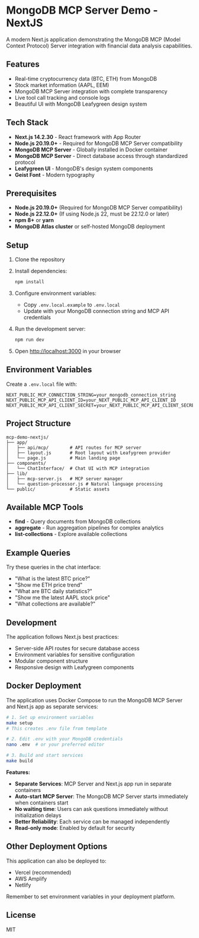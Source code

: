 # MongoDB MCP Server Demo - NextJS

A modern Next.js application demonstrating the MongoDB MCP (Model Context Protocol) Server integration with financial data analysis capabilities.

## Features

- Real-time cryptocurrency data (BTC, ETH) from MongoDB
- Stock market information (AAPL, EEM)
- MongoDB MCP Server integration with complete transparency
- Live tool call tracking and console logs
- Beautiful UI with MongoDB Leafygreen design system

## Tech Stack

- **Next.js 14.2.30** - React framework with App Router
- **Node.js 20.19.0+** - Required for MongoDB MCP Server compatibility
- **MongoDB MCP Server** - Globally installed in Docker container
- **MongoDB MCP Server** - Direct database access through standardized protocol
- **Leafygreen UI** - MongoDB's design system components
- **Geist Font** - Modern typography

## Prerequisites

- **Node.js 20.19.0+** (Required for MongoDB MCP Server compatibility)
- **Node.js 22.12.0+** (If using Node.js 22, must be 22.12.0 or later)
- **npm 8+** or **yarn**
- **MongoDB Atlas cluster** or self-hosted MongoDB deployment

## Setup

1. Clone the repository
2. Install dependencies:
   ```bash
   npm install
   ```

3. Configure environment variables:
   - Copy `.env.local.example` to `.env.local`
   - Update with your MongoDB connection string and MCP API credentials

4. Run the development server:
   ```bash
   npm run dev
   ```

5. Open [http://localhost:3000](http://localhost:3000) in your browser

## Environment Variables

Create a `.env.local` file with:

```env
NEXT_PUBLIC_MCP_CONNECTION_STRING=your_mongodb_connection_string
NEXT_PUBLIC_MCP_API_CLIENT_ID=your_NEXT_PUBLIC_MCP_API_CLIENT_ID
NEXT_PUBLIC_MCP_API_CLIENT_SECRET=your_NEXT_PUBLIC_MCP_API_CLIENT_SECRET
```

## Project Structure

```
mcp-demo-nextjs/
├── app/
│   ├── api/mcp/        # API routes for MCP server
│   ├── layout.js       # Root layout with Leafygreen provider
│   └── page.js         # Main landing page
├── components/
│   └── ChatInterface/  # Chat UI with MCP integration
├── lib/
│   ├── mcp-server.js   # MCP server manager
│   └── question-processor.js # Natural language processing
└── public/             # Static assets
```

## Available MCP Tools

- **find** - Query documents from MongoDB collections
- **aggregate** - Run aggregation pipelines for complex analytics
- **list-collections** - Explore available collections

## Example Queries

Try these queries in the chat interface:

- "What is the latest BTC price?"
- "Show me ETH price trend"
- "What are BTC daily statistics?"
- "Show me the latest AAPL stock price"
- "What collections are available?"

## Development

The application follows Next.js best practices:

- Server-side API routes for secure database access
- Environment variables for sensitive configuration
- Modular component structure
- Responsive design with Leafygreen components

## Docker Deployment

The application uses Docker Compose to run the MongoDB MCP Server and Next.js app as separate services:

```bash
# 1. Set up environment variables
make setup
# This creates .env file from template

# 2. Edit .env with your MongoDB credentials
nano .env  # or your preferred editor

# 3. Build and start services
make build
```

**Features:**
- **Separate Services**: MCP Server and Next.js app run in separate containers
- **Auto-start MCP Server**: The MongoDB MCP Server starts immediately when containers start
- **No waiting time**: Users can ask questions immediately without initialization delays
- **Better Reliability**: Each service can be managed independently
- **Read-only mode**: Enabled by default for security

## Other Deployment Options

This application can also be deployed to:

- Vercel (recommended)
- AWS Amplify
- Netlify

Remember to set environment variables in your deployment platform.

## License

MIT